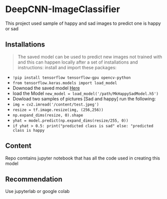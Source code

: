 # DeepCNN-ImageClassifier
This project used sample of happy and sad images to predict one is happy or sad

## Installations
> The saved model can be used to predict new images not trained with and this can happen locally after a set of installations and instructions:
install and import these packages:
* `!pip install tensorflow tensorflow-gpu opencv-python`
* `from tensorflow.keras.models import load_model`
* Downoad the saved model [Here](https://drive.google.com/file/d/1qkpHQ2DO7Y6ihtfP3GrSBcs7U_Go_yzs/view?usp=sharing)
* load the Model `new_model = load_model('/path/MkHappySadModel.h5')`
* Dowload two samples of pictures [Sad and happy]
run the following:
* `img = cv2.imread('/content/test.jpeg')`
 * `resize = tf.image.resize(img, (256,256))`
 * `np.expand_dims(resize, 0).shape`
 * `yhat = model.predict(np.expand_dims(resize/255, 0))`
 * `if yhat > 0.5:
      print("predicted class is sad" else: "predicted class is happy`
      
## Content
Repo comtains jupyter notebook that has all the code used in creating this model

## Recommendation
Use jupyterlab or google colab
